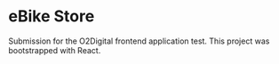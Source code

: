# eBike Store

Submission for the O2Digital frontend application test. This project was bootstrapped with React.

